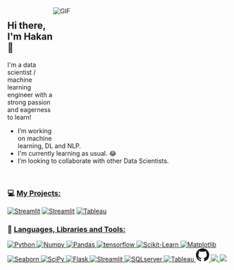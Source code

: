 <img align="right" alt="GIF" src="https://github.com/abhisheknaiidu/abhisheknaiidu/blob/master/code.gif?raw=true" width="400" height="300" />

## Hi there, I'm Hakan 👋
I'm a data scientist / machine learning engineer with a strong passion and eagerness to learn!
- I’m working on machine learning, DL and NLP.
- I'm currently learning as usual. 😂
- I’m looking to collaborate with other Data Scientists.
<br />

### 💻 <ins>My Projects:<ins>

[<img alt="Streamlit" src="https://avatars.githubusercontent.com/u/45109972?s=80&v=4"/>](https://share.streamlit.io/challenger-hkn/mldeployments_streamlit/main/Employees_Churn_up_HR/app.py/) [<img alt="Streamlit" src="https://avatars.githubusercontent.com/u/45109972?s=80&v=4"/>](http://44.203.72.181:8501/) [<img alt="Tableau" src="https://www.tableau.com/sites/default/files/pages/tableaulogo_highres.png" height="40"/>](https://public.tableau.com/app/profile/hakan3390/viz/Covid-19Analysis_son/Dashboard/)

### 🔧 <ins>Languages, Libraries and Tools:<ins>
<a href="#" target="_blank"> <img src="https://logos-world.net/wp-content/uploads/2021/10/Python-Logo.png" alt="Python" height="65"/> </a>
<a href="#" target="_blank"> <img src="https://user-images.githubusercontent.com/67586773/105040771-43887300-5a88-11eb-9f01-bee100b9ef22.png" alt="Numpy" height="50"/> </a>
<a href="#" target="_blank"> <img src="https://upload.wikimedia.org/wikipedia/commons/thumb/e/ed/Pandas_logo.svg/2560px-Pandas_logo.svg.png" alt="Pandas" height="50"/> </a>
<a href="#" target="_blank"> <img src="https://cdn.jsdelivr.net/npm/simple-icons@3.12.2/icons/tensorflow.svg" alt="tensorflow" height="50"/>
<a href="#" target="_blank"> <img src="https://upload.wikimedia.org/wikipedia/commons/thumb/0/05/Scikit_learn_logo_small.svg/1200px-Scikit_learn_logo_small.svg.png" alt="Scikit-Learn" height="40"/> 
<a href="#" target="_blank"> <img src="https://matplotlib.org/stable/_static/logo_light.svg" alt="Matplotlib" height="40" width="80px"/> </a>
<a href="#" target="_blank"> <img src="https://seaborn.pydata.org/_static/logo-wide-lightbg.svg" alt="Seaborn" height="40"/> </a>
<a href="#" target="_blank"> <img src="https://www.fullstackpython.com/img/logos/scipy.png" alt="SciPy" height="40"/> </a>
<a href="#" target="_blank"> <img src="https://miro.medium.com/v2/resize:fit:640/format:webp/1*0G5zu7CnXdMT9pGbYUTQLQ.png" alt="Flask" height="50"/> </a>
<a href="#" target="_blank"> <img src="https://res.cloudinary.com/dyd911kmh/image/upload/v1640050215/image27_frqkzv.png" alt="Streamlit" height="60"/> </a>
<a href="#" target="_blank"> <img src="https://res.cloudinary.com/hevo/image/upload/c_scale,w_448,h_164/f_auto,q_auto/v1685968410/hevo-learn-1/SQL-Server-Data-Tools-SQL-Server-Logo.png?_i=AA" alt="SQLserver" height="50"/> </a>
<a href="#" target="_blank"> <img src="https://www.tableau.com/sites/default/files/pages/tableaulogo_highres.png" alt="Tableau" height="40"/> </a>
<a href="#" target="_blank"> <img src="https://raw.githubusercontent.com/github/explore/78df643247d429f6cc873026c0622819ad797942/topics/github/github.png" alt="gitHub" height="30"/> </a>
<a href="#" target="_blank"> <img src="https://img.shields.io/badge/jira-1e90ff.svg?&style=for-the-badge&logo=jira&logoColor=white" height="30"/> </a> 
<a href="#" target="_blank"> <img src="https://upload.wikimedia.org/wikipedia/commons/thumb/b/b9/Slack_Technologies_Logo.svg/1280px-Slack_Technologies_Logo.svg.png" height="25"/> </a>

<!--<img align="left" alt="PYTHON" width="60px" src="https://raw.githubusercontent.com/github/explore/80688e429a7d4ef2fca1e82350fe8e3517d3494d/topics/python/python.png" />-->
